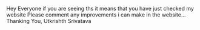 Hey Everyone if you are seeing ths it means that you have just checked my website
Please comment any improvements i can make in the website...
  Thanking You,
  Utkrishth Srivatava
